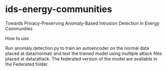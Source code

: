 # ids-energy-communities
Towards Privacy-Preserving Anomaly-Based Intrusion Detection in Energy Communities

How to use

Run anomaly.detection.py to train an autoencoder on the normal data placed at data/normal/ and test the trained model using multiple attack files placed at data/attack. The federated version of the model are available in the Federated folder. 
